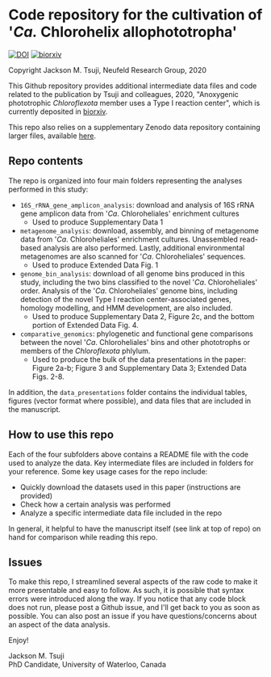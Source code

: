 # Code repository for the cultivation of '_Ca._ Chlorohelix allophototropha'

[![DOI](https://zenodo.org/badge/273164101.svg)](https://zenodo.org/badge/latestdoi/273164101)
[![biorxiv](https://img.shields.io/badge/biorxiv-doi%2Fto%2Ffill-green)]()

Copyright Jackson M. Tsuji, Neufeld Research Group, 2020

This Github repository provides additional intermediate data files and code related to the publication by Tsuji and colleagues, 2020, 
"Anoxygenic phototrophic _Chloroflexota_ member uses a Type I reaction center", which is currently deposited in 
[biorxiv]().

This repo also relies on a supplementary Zenodo data repository containing larger files, available [here](https://doi.org/10.5281/zenodo.3930110).

## Repo contents
The repo is organized into four main folders representing the analyses performed in this study:
- `16S_rRNA_gene_amplicon_analysis`: download and analysis of 16S rRNA gene amplicon data from '_Ca_. Chloroheliales' enrichment cultures
  - Used to produce Supplementary Data 1
- `metagenome_analysis`: download, assembly, and binning of metagenome data from '_Ca_. Chloroheliales' enrichment cultures. Unassembled 
read-based analysis are also performed. Lastly, additional environmental metagenomes are also scanned for '_Ca_. Chloroheliales' sequences.
  - Used to produce Extended Data Fig. 1
- `genome_bin_analysis`: download of all genome bins produced in this study, including the two bins classified to the novel '_Ca_. Chloroheliales' order. 
Analysis of the '_Ca_. Chloroheliales' genome bins, including detection of the novel Type I reaction center-associated genes, homology modelling, and 
HMM development, are also included.
  - Used to produce Supplementary Data 2, Figure 2c, and the bottom portion of Extended Data Fig. 4.
- `comparative_genomics`: phylogenetic and functional gene comparisons between the novel '_Ca_. Chloroheliales' bins and other phototrophs or members 
of the _Chloroflexota_ phlylum.
  - Used to produce the bulk of the data presentations in the paper: Figure 2a-b; Figure 3 and Supplementary Data 3; Extended Data Figs. 2-8.

In addition, the `data_presentations` folder contains the individual tables, figures (vector format where possible), and data files that are 
included in the manuscript.

## How to use this repo
Each of the four subfolders above contains a README file with the code used to analyze the data. Key intermediate files are included in folders 
for your reference. Some key usage cases for the repo include:
- Quickly download the datasets used in this paper (instructions are provided)
- Check how a certain analysis was performed
- Analyze a specific intermediate data file included in the repo

In general, it helpful to have the manuscript itself (see link at top of repo) on hand for comparison while reading this repo.

## Issues
To make this repo, I streamlined several aspects of the raw code to make it more presentable and easy to follow. As such, it is possible that 
syntax errors were introduced along the way. If you notice that any code block does not run, please post a Github issue, and I'll get back to 
you as soon as possible. You can also post an issue if you have questions/concerns about an aspect of the data analysis.

Enjoy!

Jackson M. Tsuji  
PhD Candidate, University of Waterloo, Canada
